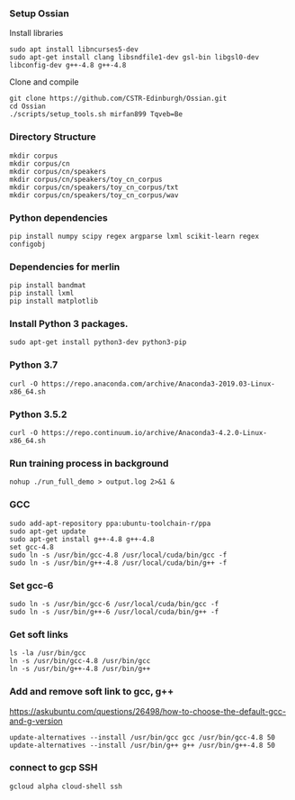 ### Setup Ossian
Install libraries
```shell script
sudo apt install libncurses5-dev
sudo apt-get install clang libsndfile1-dev gsl-bin libgsl0-dev libconfig-dev g++-4.8 g++-4.8
```

Clone and compile
```shell script
git clone https://github.com/CSTR-Edinburgh/Ossian.git
cd Ossian
./scripts/setup_tools.sh mirfan899 Tqveb=Be
```
### Directory Structure
```shell script
mkdir corpus
mkdir corpus/cn
mkdir corpus/cn/speakers
mkdir corpus/cn/speakers/toy_cn_corpus
mkdir corpus/cn/speakers/toy_cn_corpus/txt
mkdir corpus/cn/speakers/toy_cn_corpus/wav
```

### Python dependencies
```shell script
pip install numpy scipy regex argparse lxml scikit-learn regex configobj
```

### Dependencies for merlin
```shell script
pip install bandmat
pip install lxml
pip install matplotlib
```

### Install Python 3 packages.
```shell script
sudo apt-get install python3-dev python3-pip
```

### Python 3.7
```shell script
curl -O https://repo.anaconda.com/archive/Anaconda3-2019.03-Linux-x86_64.sh
```

### Python 3.5.2
```shell script
curl -O https://repo.continuum.io/archive/Anaconda3-4.2.0-Linux-x86_64.sh
```

### Run training process in background
```shell script
nohup ./run_full_demo > output.log 2>&1 &
```

### GCC
```shell script
sudo add-apt-repository ppa:ubuntu-toolchain-r/ppa
sudo apt-get update
sudo apt-get install g++-4.8 g++-4.8
set gcc-4.8
sudo ln -s /usr/bin/gcc-4.8 /usr/local/cuda/bin/gcc -f
sudo ln -s /usr/bin/g++-4.8 /usr/local/cuda/bin/g++ -f
```

### Set gcc-6
```shell script
sudo ln -s /usr/bin/gcc-6 /usr/local/cuda/bin/gcc -f
sudo ln -s /usr/bin/g++-6 /usr/local/cuda/bin/g++ -f
```

### Get soft links
```shell script
ls -la /usr/bin/gcc
ln -s /usr/bin/gcc-4.8 /usr/bin/gcc
ln -s /usr/bin/g++-4.8 /usr/bin/g++
```

### Add and remove soft link to gcc, g++
https://askubuntu.com/questions/26498/how-to-choose-the-default-gcc-and-g-version
```shell script
update-alternatives --install /usr/bin/gcc gcc /usr/bin/gcc-4.8 50
update-alternatives --install /usr/bin/g++ g++ /usr/bin/g++-4.8 50
```

### connect to gcp SSH
```shell script
gcloud alpha cloud-shell ssh
```
